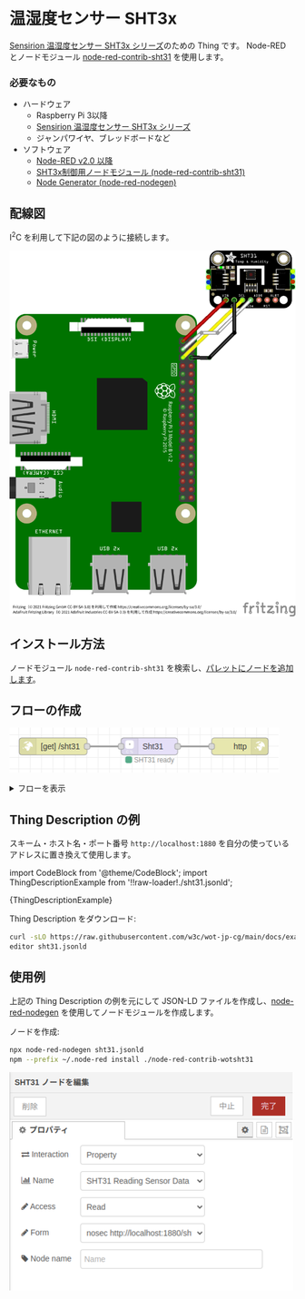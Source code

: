 # 温湿度センサー SHT3x

[Sensirion 温湿度センサー SHT3x シリーズ](https://www.sensirion.com/jp/environmental-sensors/humidity-sensors/digital-humidity-sensors-for-various-applications/)のための Thing です。
Node-RED とノードモジュール [node-red-contrib-sht31](https://www.npmjs.com/package/node-red-contrib-sht31) を使用します。

### 必要なもの
- ハードウェア
  - Raspberry Pi 3以降
  - [Sensirion 温湿度センサー SHT3x シリーズ](https://www.sensirion.com/jp/environmental-sensors/humidity-sensors/digital-humidity-sensors-for-various-applications/)
  - ジャンパワイヤ、ブレッドボードなど
- ソフトウェア
  - [Node-RED v2.0 以降](https://nodered.org/)
  - [SHT3x制御用ノードモジュール (node-red-contrib-sht31)](https://flows.nodered.org/node/node-red-contrib-sht31)
  - [Node Generator (node-red-nodegen)](https://github.com/node-red/node-red-nodegen)

## 配線図

I<sup>2</sup>C を利用して下記の図のように接続します。

![配線図](sht31.png)

## インストール方法

ノードモジュール `node-red-contrib-sht31` を検索し、[パレットにノードを追加します](https://nodered.jp/docs/user-guide/runtime/adding-nodes)。

## フローの作成

![フローの例](flow.png)

<details>
<summary>フローを表示</summary>

下記のフローを[インポートします](https://nodered.jp/docs/user-guide/editor/workspace/import-export)。

<iframe src="flow.json" width="100%"></iframe>

</details>

## Thing Description の例

スキーム・ホスト名・ポート番号 `http://localhost:1880` を自分の使っているアドレスに置き換えて使用します。

import CodeBlock from '@theme/CodeBlock';
import ThingDescriptionExample from '!!raw-loader!./sht31.jsonld';

<CodeBlock language="json">{ThingDescriptionExample}</CodeBlock>

Thing Description をダウンロード:

```sh
curl -sLO https://raw.githubusercontent.com/w3c/wot-jp-cg/main/docs/examples/sht3x/sht31.jsonld
editor sht31.jsonld
```

## 使用例

上記の Thing Description の例を元にして JSON-LD ファイルを作成し、[node-red-nodegen](https://github.com/node-red/node-red-nodegen) を使用してノードモジュールを作成します。

ノードを作成:

```sh
npx node-red-nodegen sht31.jsonld
npm --prefix ~/.node-red install ./node-red-contrib-wotsht31
```

![使用例](sht31-node.png)
